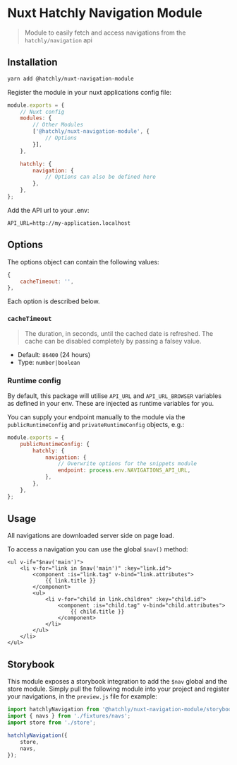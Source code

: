 # Nuxt Hatchly Navigation Module

> Module to easily fetch and access navigations from the `hatchly/navigation` api

## Installation

```bash
yarn add @hatchly/nuxt-navigation-module
```

Register the module in your nuxt applications config file:

```js
module.exports = {
    // Nuxt config
    modules: {
        // Other Modules
        ['@hatchly/nuxt-navigation-module', {
            // Options
        }],
    },

    hatchly: {
        navigation: {
            // Options can also be defined here
        },
    },
};
```

Add the API url to your .env:

```
API_URL=http://my-application.localhost
```

## Options

The options object can contain the following values: 

```js
{
    cacheTimeout: '',
},
```

Each option is described below.

### `cacheTimeout`

> The duration, in seconds, until the cached date is refreshed. The cache can be disabled completely by passing a falsey value. 

- Default: `86400` (24 hours)
- Type: `number|boolean`

### Runtime config

By default, this package will utilise `API_URL` and `API_URL_BROWSER` variables as defined in your env. These are injected as runtime variables for you.

You can supply your endpoint manually to the module via the `publicRuntimeConfig` and `privateRuntimeConfig` objects, e.g.:

```js
module.exports = {
    publicRuntimeConfig: {
        hatchly: {
            navigation: {
                // Overwrite options for the snippets module
                endpoint: process.env.NAVIGATIONS_API_URL,
            },
        },    
    },
};
```

## Usage

All navigations are downloaded server side on page load.

To access a navigation you can use the global `$nav()` method:

```vue
<ul v-if="$nav('main')">
    <li v-for="link in $nav('main')" :key="link.id">
        <component :is="link.tag" v-bind="link.attributes">
            {{ link.title }}
        </component>
        <ul>
            <li v-for="child in link.children" :key="child.id">
                <component :is="child.tag" v-bind="child.attributes">
                    {{ child.title }}
                </component>
            </li>
        </ul>
    </li>
</ul>
```

## Storybook

This module exposes a storybook integration to add the `$nav` global and the store module. Simply pull the following module into your project and register your navigations, in the `preview.js` file for example:

```js
import hatchlyNavigation from '@hatchly/nuxt-navigation-module/storybook';
import { navs } from './fixtures/navs';
import store from './store';

hatchlyNavigation({
    store,
    navs,
});
```

